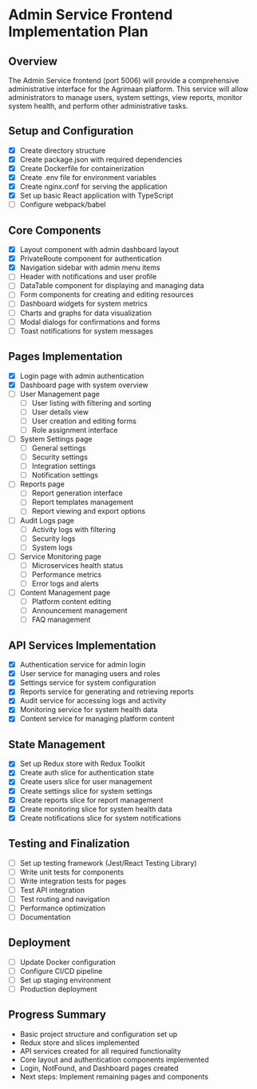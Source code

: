 # Admin Service Frontend Implementation Plan

## Overview
The Admin Service frontend (port 5006) will provide a comprehensive administrative interface for the Agrimaan platform. This service will allow administrators to manage users, system settings, view reports, monitor system health, and perform other administrative tasks.

## Setup and Configuration
- [x] Create directory structure
- [x] Create package.json with required dependencies
- [x] Create Dockerfile for containerization
- [x] Create .env file for environment variables
- [x] Create nginx.conf for serving the application
- [x] Set up basic React application with TypeScript
- [ ] Configure webpack/babel

## Core Components
- [x] Layout component with admin dashboard layout
- [x] PrivateRoute component for authentication
- [x] Navigation sidebar with admin menu items
- [ ] Header with notifications and user profile
- [ ] DataTable component for displaying and managing data
- [ ] Form components for creating and editing resources
- [ ] Dashboard widgets for system metrics
- [ ] Charts and graphs for data visualization
- [ ] Modal dialogs for confirmations and forms
- [ ] Toast notifications for system messages

## Pages Implementation
- [x] Login page with admin authentication
- [x] Dashboard page with system overview
- [ ] User Management page
  - [ ] User listing with filtering and sorting
  - [ ] User details view
  - [ ] User creation and editing forms
  - [ ] Role assignment interface
- [ ] System Settings page
  - [ ] General settings
  - [ ] Security settings
  - [ ] Integration settings
  - [ ] Notification settings
- [ ] Reports page
  - [ ] Report generation interface
  - [ ] Report templates management
  - [ ] Report viewing and export options
- [ ] Audit Logs page
  - [ ] Activity logs with filtering
  - [ ] Security logs
  - [ ] System logs
- [ ] Service Monitoring page
  - [ ] Microservices health status
  - [ ] Performance metrics
  - [ ] Error logs and alerts
- [ ] Content Management page
  - [ ] Platform content editing
  - [ ] Announcement management
  - [ ] FAQ management

## API Services Implementation
- [x] Authentication service for admin login
- [x] User service for managing users and roles
- [x] Settings service for system configuration
- [x] Reports service for generating and retrieving reports
- [x] Audit service for accessing logs and activity
- [x] Monitoring service for system health data
- [x] Content service for managing platform content

## State Management
- [x] Set up Redux store with Redux Toolkit
- [x] Create auth slice for authentication state
- [x] Create users slice for user management
- [x] Create settings slice for system settings
- [x] Create reports slice for report management
- [x] Create monitoring slice for system health data
- [x] Create notifications slice for system notifications

## Testing and Finalization
- [ ] Set up testing framework (Jest/React Testing Library)
- [ ] Write unit tests for components
- [ ] Write integration tests for pages
- [ ] Test API integration
- [ ] Test routing and navigation
- [ ] Performance optimization
- [ ] Documentation

## Deployment
- [ ] Update Docker configuration
- [ ] Configure CI/CD pipeline
- [ ] Set up staging environment
- [ ] Production deployment

## Progress Summary
- Basic project structure and configuration set up
- Redux store and slices implemented
- API services created for all required functionality
- Core layout and authentication components implemented
- Login, NotFound, and Dashboard pages created
- Next steps: Implement remaining pages and components